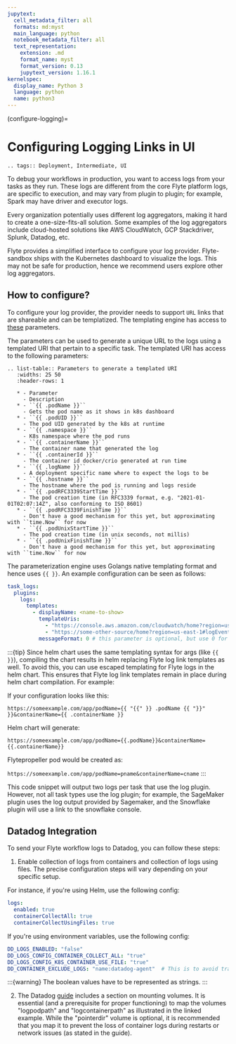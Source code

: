 ```yaml
---
jupytext:
  cell_metadata_filter: all
  formats: md:myst
  main_language: python
  notebook_metadata_filter: all
  text_representation:
    extension: .md
    format_name: myst
    format_version: 0.13
    jupytext_version: 1.16.1
kernelspec:
  display_name: Python 3
  language: python
  name: python3
---
```


(configure-logging)=

# Configuring Logging Links in UI

```{eval-rst}
.. tags:: Deployment, Intermediate, UI
```

To debug your workflows in production, you want to access logs from your tasks as they run.
These logs are different from the core Flyte platform logs, are specific to execution, and may vary from plugin to plugin;
for example, Spark may have driver and executor logs.

Every organization potentially uses different log aggregators, making it hard to create a one-size-fits-all solution.
Some examples of the log aggregators include cloud-hosted solutions like AWS CloudWatch, GCP Stackdriver, Splunk, Datadog, etc.

Flyte provides a simplified interface to configure your log provider. Flyte-sandbox
ships with the Kubernetes dashboard to visualize the logs. This may not be safe for production, hence we recommend users
explore other log aggregators.

## How to configure?

To configure your log provider, the provider needs to support `URL` links that are shareable and can be templatized.
The templating engine has access to [these](https://github.com/flyteorg/flyteplugins/blob/b0684d97a1cf240f1a44f310f4a79cc21844caa9/go/tasks/pluginmachinery/tasklog/plugin.go#L7-L16) parameters.

The parameters can be used to generate a unique URL to the logs using a templated URI that pertain to a specific task. The templated URI has access to the following parameters:

```{eval-rst}
.. list-table:: Parameters to generate a templated URI
   :widths: 25 50
   :header-rows: 1

   * - Parameter
     - Description
   * - ``{{ .podName }}``
     - Gets the pod name as it shows in k8s dashboard
   * - ``{{ .podUID }}``
     - The pod UID generated by the k8s at runtime
   * - ``{{ .namespace }}``
     - K8s namespace where the pod runs
   * - ``{{ .containerName }}``
     - The container name that generated the log
   * - ``{{ .containerId }}``
     - The container id docker/crio generated at run time
   * - ``{{ .logName }}``
     - A deployment specific name where to expect the logs to be
   * - ``{{ .hostname }}``
     - The hostname where the pod is running and logs reside
   * - ``{{ .podRFC3339StartTime }}``
     - The pod creation time (in RFC3339 format, e.g. "2021-01-01T02:07:14Z", also conforming to ISO 8601)
   * - ``{{ .podRFC3339FinishTime }}``
     - Don't have a good mechanism for this yet, but approximating with ``time.Now`` for now
   * - ``{{ .podUnixStartTime }}``
     - The pod creation time (in unix seconds, not millis)
   * - ``{{ .podUnixFinishTime }}``
     - Don't have a good mechanism for this yet, but approximating with ``time.Now`` for now
```

The parameterization engine uses Golangs native templating format and hence uses `{{ }}`. An example configuration can be seen as follows:

```yaml
task_logs:
  plugins:
    logs:
      templates:
        - displayName: <name-to-show>
          templateUris:
            - "https://console.aws.amazon.com/cloudwatch/home?region=us-east-1#logEventViewer:group=/flyte-production/kubernetes;stream=var.log.containers.{{.podName}}_{{.namespace}}_{{.containerName}}-{{.containerId}}.log"
            - "https://some-other-source/home?region=us-east-1#logEventViewer:group=/flyte-production/kubernetes;stream=var.log.containers.{{.podName}}_{{.namespace}}_{{.containerName}}-{{.containerId}}.log"
          messageFormat: 0 # this parameter is optional, but use 0 for "unknown", 1 for "csv", or 2 for "json"
```

:::{tip}
Since helm chart uses the same templating syntax for args (like `{{ }}`), compiling the chart results in helm replacing Flyte log link templates as well. To avoid this, you can use escaped templating for Flyte logs in the helm chart.
This ensures that Flyte log link templates remain in place during helm chart compilation.
For example:

If your configuration looks like this:

`https://someexample.com/app/podName={{ "{{" }} .podName {{ "}}" }}&containerName={{ .containerName }}`

Helm chart will generate:

`https://someexample.com/app/podName={{.podName}}&containerName={{.containerName}}`

Flytepropeller pod would be created as:

`https://someexample.com/app/podName=pname&containerName=cname`
:::

This code snippet will output two logs per task that use the log plugin.
However, not all task types use the log plugin; for example, the SageMaker plugin uses the log output provided by Sagemaker, and the Snowflake plugin will use a link to the snowflake console.

## Datadog Integration

To send your Flyte workflow logs to Datadog, you can follow these steps:

1. Enable collection of logs from containers and collection of logs using files. The precise configuration steps will vary depending on your specific setup.

For instance, if you're using Helm, use the following config:

```yaml
logs:
  enabled: true
  containerCollectAll: true
  containerCollectUsingFiles: true
```

If you're using environment variables, use the following config:

```yaml
DD_LOGS_ENABLED: "false"
DD_LOGS_CONFIG_CONTAINER_COLLECT_ALL: "true"
DD_LOGS_CONFIG_K8S_CONTAINER_USE_FILE: "true"
DD_CONTAINER_EXCLUDE_LOGS: "name:datadog-agent"  # This is to avoid tracking logs produced by the datadog agent itself
```

:::{warning}
The boolean values have to be represented as strings.
:::

2. The Datadog [guide](https://docs.datadoghq.com/containers/kubernetes/log/?tab=daemonset) includes a section on mounting volumes. It is essential (and a prerequisite for proper functioning) to map the volumes "logpodpath" and "logcontainerpath" as illustrated in the linked example. While the "pointerdir" volume is optional, it is recommended that you map it to prevent the loss of container logs during restarts or network issues (as stated in the guide).
